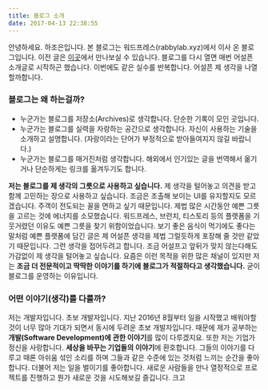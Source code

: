 ```yaml
---
title: 블로그 소개
date: 2017-04-13 22:38:55
---
```

안녕하세요. 하조은입니다. 
본 블로그는 워드프레스(rabbylab.xyz)에서 이사 온 블로그입니다. 이전 글은 [이곳](http://joeun.me/categories/rabbylab-wordpress/)에서 만나보실 수 있습니다.
블로그를 다시 열면 매번 어설픈 소개글로 시작하곤 했습니다. 이번에도 같은 실수를 반복합니다. 어설픈 제 생각을 나열할까합니다.


### 블로그는 왜 하는걸까?
- 누군가는 블로그를 저장소(Archives)로 생각합니다. 단순한 기록이 모인 곳입니다.
- 누군가는 블로그를 실력을 자랑하는 공간으로 생각합니다. 자신이 사용하는 기술을 소개하고 설명합니다. (자랑이라는 단어가 부정적으로 받아들여지지 않길 바랍니다.) 
- 누군가는 블로그를 매거진처럼 생각합니다. 해외에서 인기있는 글을 번역해서 옮기거나 단순하게는 링크를 옮겨두기도 합니다.

**저는 블로그를 제 생각의 그릇으로 사용하고 싶습니다.** 제 생각을 털어놓고 의견을 받고 함께 고민하는 장으로 사용하고 싶습니다. 조금은 조촐해 보이는 UI를 유지할지도 모르겠습니다. 주객이 전도되는 꼴을 면하고 싶기 때문입니다.
제법 많은 시간동안 예쁜 그릇을 고르는 것에 에너지를 소모했습니다. 워드프레스, 브런치, 티스토리 등의 플랫폼을 기웃거렸던 이유도 예쁜 그릇을 찾기 위함이었습니다. 보기 좋은 음식이 먹기에도 좋다는 말처럼 예쁜 플랫폼에 담긴 글은 제 어설픈 생각을 제법 그럴듯하게 포장해 줄 것만 같았기 때문입니다.
그런 생각을 접어두려고 합니다. 조금 어설프고 앞뒤가 맞지 않는다해도 가감없이 제 생각을 털어놓고 싶습니다. 요즘은 이런 목적을 위한 많은 채널이 있지만 저는 **조금 더 전문적이고 딱딱한 이야기를 하기에 블로그가 적절하다고 생각했습니다.** 굳이 블로그를 운영하는 이유입니다.


### 어떤 이야기(생각)를 다룰까?
저는 개발자입니다. 초보 개발자입니다. 지난 2016년 8월부터 일을 시작했고 배워야할 것이 너무 많아 기대가 되면서 동시에 두려운 초보 개발자입니다. 때문에 제가 공부하는 **개발(Software Development)에 관한 이야기**를 많이 다루겠지요.
또한 저는 기업가 정신을 사랑합니다. **세상을 바꾸는 기업들의 이야기**에 환호합니다. 그들의 이야기를 다루고 때론 아쉬움 섞인 소리를 하며 그들과 같은 수준에 있는 것처럼 느끼는 순간을 좋아합니다.
더불어 저는 일을 벌이기를 좋아합니다. 새로운 사람들을 만나 열정적으로 프로젝트를 진행하고 뭔가 새로운 것을 시도해보길 즐깁니다. 크고 